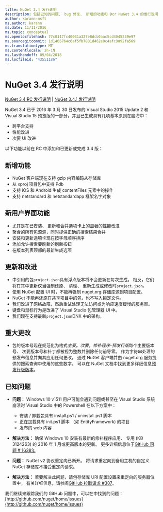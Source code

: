```yaml
---
title: NuGet 3.4 发行说明
description: 包括已知的问题、 bug 修复、 新增的功能和 Dcr NuGet 3.4 的发行说明。
author: karann-msft
ms.author: karann
ms.date: 11/11/2016
ms.topic: conceptual
ms.openlocfilehash: 77c0117fc40031a327e8dcb0aac5cd4045239e97
ms.sourcegitcommit: 1d1406764c6af5fb7801d462e0c4afc9092fa569
ms.translationtype: MT
ms.contentlocale: zh-CN
ms.lasthandoff: 09/04/2018
ms.locfileid: "43551186"
---
```

# <a name="nuget-34-release-notes"></a>NuGet 3.4 发行说明

[NuGet 3.4 RC 发行说明](../release-notes/nuget-3.4-RC.md) | [NuGet 3.4.1 发行说明](../release-notes/nuget-3.4.1.md)

NuGet 3.4 已于 2016 年 3 月 30 日发布的 Visual Studio 2015 Update 2 和 Visual Studio 15 预览版的一部分，并且已生成具有几项基本原则在脑海中：

* 跨平台支持
* 性能改进
* 次要 UI 改进

以下功能以前在 RC 中添加和已更新或完成 3.4 版：

## <a name="new-features"></a>新增功能

* NuGet 客户端现在支持 gzip 内容编码从存储库
* 从 xproj 项目包中支持 Pdb
* 支持 iOS 和 Android 生成 contentFiles 元素中的操作
* 支持 netstandard 和 netstandardapp 框架名字对象

## <a name="new-user-interface-features"></a>新用户界面功能

* 尤其是在已安装、 更新和合并选项卡上的显著的性能改进
* 聚合的所有包源源，同时提供正确的搜索结果合并
* 安装和更新选项卡现在按字母顺序排序
* 添加允许搜索要刷新的刷新按钮
* 在版本列表顶部的最新生成选项

## <a name="updates-and-improvements"></a>更新和改进

* 中引用的包`project.json`具有浮点版本将不会更新在每次生成。 相反，它们将在其中更新仅当强制还原、 清理、 重新生成或修改时`project.json`。
* 使用 NuGet 配置 UI 时，不能再强制 nuget.org 存储库源到项目配置。
* NuGet 不能再还原在共享项目中的包，也不写入锁定文件。
* 我们改进了网络故障，然后重试处理无法访问或为响应速度缓慢的服务器。
* 键盘和鼠标行为是改进了 Visual Studio 包管理器 UI 中。
* 我们现在支持最新`project.json`DNX 中的架构。

## <a name="breaking-changes"></a>重大更改

* 包的版本号现在规范化为格式*主要*。*次要*。*修补程序*-*预发行版*每个主要版本号、 次要版本号和补丁都被视为整数并删除任何前导零。  作为字符串处理的预发布信息并向其应用任何更改。 通过 NuGet 客户端并由 nuget.org 服务提供的搜索查询中使用的这些数字。  可以在 NuGet 文档中找到更多详细信息[预发行版版本](../create-packages/prerelease-packages.md)。

## <a name="known-issues"></a>已知问题

* **问题：** Windows 10 v1511 用户可能会遇到问题或甚至在 Visual Studio 系统崩溃时 Visual Studio 中的 Powershell 在以下方案中：
    * 安装 / 卸载包具有 install.ps1 / uninstall.ps1 脚本
    * 正在加载具有 init.ps1 脚本 （如 EntityFramework) 的项目
    * 发布的 web 内容

* **解决方法：** 确保 Windows 10 安装有最新的修补程序应用、 专用 (KB 3124263) 的 2016 年 1 月或更高版本的更新。  更多详细信息位于[GitHub 问题 # 1638年](http://github.com/nuget/home/issues/1638)

* **问题：** NuGet v2 协议重定向已断开。
将请求重定向到备用主机的自定义 NuGet 存储库不接受重定向请求。
* **解决方法：** 若要解决此问题，请包存储库 URI 配置设置来重定向的服务器位置中。
有关详细信息，请参阅[GitHub 拉取请求 #387](https://github.com/NuGet/NuGet.Client/pull/387)。

我们继续来跟踪我们的 GitHub 问题中，可以在中找到的问题： [http://github.com/nuget/home/issues](http://github.com/nuget/home/issues)